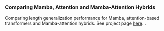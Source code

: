 ### Comparing Mamba, Attention and Mamba-Attention Hybrids

Comparing length generalization performance for Mamba, attention-based transformers and Mamba-attention hybrids. See project page [here](https://chinmaya-kausik.github.io/projects/length_generalization_ssms/).
.
